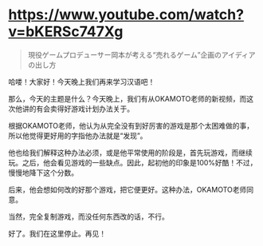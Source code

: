 # https://www.youtube.com/watch?v=bKERSc747Xg

>  現役ゲームプロデューサー岡本が考える“売れるゲーム”企画のアイディアの出し方 

哈喽！大家好！今天晚上我们再来学习汉语吧！

那么，今天的主题是什么？今天晚上，我们有从OKAMOTO老师的新视频，而这次他讲的有会卖得好游戏计划办法关于。

根据OKAMOTO老师，他认为从完全没有到好厉害的游戏是那个太困难做的事，所以他觉得更好用的字指他办法就是“发现”。

他也给我们解释这种办法必须，或是他平常使用的阶段是，首先玩游戏，而继续玩。之后，他会看见游戏的一些缺点。因此，起初他的印象是100%好酷！不过，慢慢地降下这个分数。

后来，他会想如何改的好那个游戏，把它便更好。这种办法，OKAMOTO老师同意。

当然，完全复制游戏，而没任何东西改的话，不行。

好了。我们在这里停止。再见！
